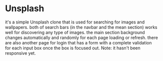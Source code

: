 # Unsplash
it's a simple Unsplash clone that is used for searching for images and wallpapers.
both of search bars (in the navbar and the mean section) works well for discovering any type of images.
the main section background changes automatically and randomly for each page loading or refresh.
there are also another page for login that has a form with a complete validation for each input box once the box is focused out.
Note: it hasn't been responsive yet.
